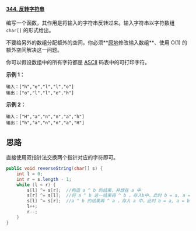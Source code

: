 #### [344. 反转字符串](https://leetcode-cn.com/problems/reverse-string/)

编写一个函数，其作用是将输入的字符串反转过来。输入字符串以字符数组 `char[]` 的形式给出。

不要给另外的数组分配额外的空间，你必须**[原地](https://baike.baidu.com/item/原地算法)修改输入数组**、使用 O(1) 的额外空间解决这一问题。

你可以假设数组中的所有字符都是 [ASCII](https://baike.baidu.com/item/ASCII) 码表中的可打印字符。

 

**示例 1：**

```
输入：["h","e","l","l","o"]
输出：["o","l","l","e","h"]
```

**示例 2：**

```
输入：["H","a","n","n","a","h"]
输出：["h","a","n","n","a","H"]
```

## 思路

直接使用双指针法交换两个指针对应的字符即可。

```java
public void reverseString(char[] s) {
    int l = 0;
    int r = s.length - 1;
    while (l < r) {
        s[l] ^= s[r];  //构造 a ^ b 的结果，并放在 a 中
        s[r] ^= s[l];  //将 a ^ b 这一结果再 ^ b ，存入b中，此时 b = a, a = a ^ b
        s[l] ^= s[r];  //a ^ b 的结果再 ^ a ，存入 a 中，此时 b = a, a = b 完成交换
        l++;
        r--;
    }
}
```

